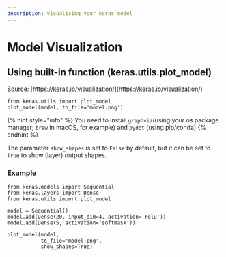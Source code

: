 ```yaml
---
description: Visualising your keras model
---
```


# Model Visualization

## Using built-in function \(keras.utils.plot_model\)

Source: [https://keras.io/visualization/](https://keras.io/visualization/)

```text
from keras.utils import plot_model
plot_model(model, to_file='model.png')
```

{% hint style="info" %}
You need to install `graphviz`\(using your os package manager; `brew` in macOS, for example\) and `pydot` \(using pip/conda\)
{% endhint %}

The parameter `show_shapes` is set to `False` by default, but it can be set to `True` to show \(layer\) output shapes.

### Example

```text
from keras.models import Sequential
from keras.layers import Dense
from keras.utils import plot_model

model = Sequential()
model.add(Dense(20, input_dim=4, activation='relu'))
model.add(Dense(5, activation='softmask'))

plot_model(model,
           to_file='model.png',
           show_shapes=True)
```
